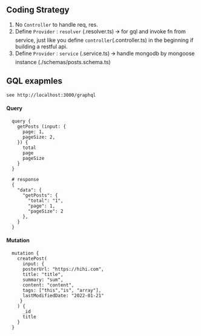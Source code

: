 
## Coding Strategy
1. No `Controller` to handle req, res.
2. Define `Provider` : `resolver` (.resolver.ts) 🡪 for gql and invoke fn from service, just like you define `controller`(.controller.ts) in the beginning if building a restful api.
3. Define `Provider` : `service` (.service.ts) 🡪 handle mongodb by mongoose instance (./schemas/posts.schema.ts)

## GQL exapmles
    see http://localhost:3000/graphql

#### Query
```gql
  query {
    getPosts (input: {
      page: 1,
      pageSize: 2,
    }) {
      total
      page
      pageSize
    }
  }

  # response
  {
    "data": {
      "getPosts": {
        "total": "1",
        "page": 1,
        "pageSize": 2
      },
    }
  }
```

#### Mutation
```gql
  mutation {
    createPost( 
      input: {
      posterUrl: "https://hihi.com",
      title: "title",
      summary: "sum",
      content: "content",
      tags: ["this","is", "array"],
      lastModifiedDate: "2022-01-21"
     }
    ) {
      _id
      title
    }
  }
```